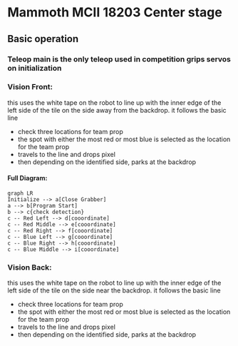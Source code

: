 # Mammoth MCII 18203 Center stage





## Basic operation
### Teleop main is the only teleop used in competition grips servos on initialization

### Vision Front:
this uses the white tape on the robot to line up with the inner edge of the left side of the tile on the side away from the backdrop. 
it follows the basic line 
- check three locations for team prop
- the spot with either the most red or most blue is selected as the location for the team prop
- travels to the line and drops pixel
- then depending on the identified side, parks at the backdrop
#### Full Diagram:
```mermaid
graph LR
Initialize --> a[Close Grabber]
a --> b[Program Start]
b --> c{check detection}
c -- Red Left --> d[cooordinate]
c -- Red Middle --> e[cooordinate]
c -- Red Right --> f[cooordinate]
c -- Blue Left --> g[cooordinate]
c -- Blue Right --> h[cooordinate]
c -- Blue Middle --> i[cooordinate]
```

### Vision Back:
this uses the white tape on the robot to line up with the inner edge of the left side of the tile on the side near the backdrop. 
it follows the basic line 
- check three locations for team prop
- the spot with either the most red or most blue is selected as the location for the team prop
- travels to the line and drops pixel
- then depending on the identified side, parks at the backdrop
